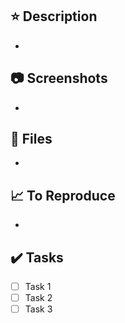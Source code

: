⭐ Description
---
- 

📷 Screenshots
---
- 

📁 Files
---
- 

📈 To Reproduce
---
- 

✔️ Tasks
---
- [ ] Task 1
- [ ] Task 2
- [ ] Task 3
